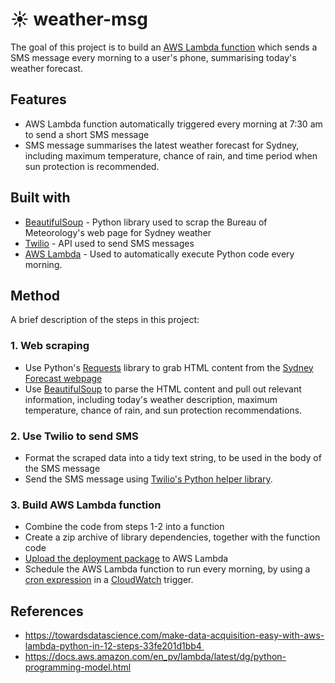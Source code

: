 # :sunny: weather-msg
The goal of this project is to build an [AWS Lambda function](https://aws.amazon.com/lambda/) which sends a SMS message every morning to a user's phone, summarising today's weather forecast.


## Features
- AWS Lambda function automatically triggered every morning at 7:30 am to send a short SMS message
- SMS message summarises the latest weather forecast for Sydney, including maximum temperature, chance of rain, and time period when sun protection is recommended.


## Built with
- [BeautifulSoup](https://www.crummy.com/software/BeautifulSoup/bs4/doc/) - Python library used to scrap the Bureau of Meteorology's web page for Sydney weather
- [Twilio](https://www.twilio.com/) - API used to send SMS messages
- [AWS Lambda](https://aws.amazon.com/lambda/) - Used to automatically execute Python code every morning.


## Method
A brief description of the steps in this project:

### 1. Web scraping
- Use Python's [Requests](https://pypi.org/project/requests/) library to grab HTML content from the [Sydney Forecast webpage](http://www.bom.gov.au/nsw/forecasts/sydney.shtml)
- Use [BeautifulSoup](https://www.crummy.com/software/BeautifulSoup/bs4/doc/) to parse the HTML content and pull out relevant information, including today's weather description, maximum temperature, chance of rain, and sun protection recommendations.

### 2. Use Twilio to send SMS
- Format the scraped data into a tidy text string, to be used in the body of the SMS message
- Send the SMS message using [Twilio's Python helper library](https://www.twilio.com/docs/sms/quickstart/python).

### 3. Build AWS Lambda function
- Combine the code from steps 1-2 into a function
- Create a zip archive of library dependencies, together with the function code
- [Upload the deployment package](https://docs.aws.amazon.com/lambda/latest/dg/lambda-python-how-to-create-deployment-package.html) to AWS Lambda
- Schedule the AWS Lambda function to run every morning, by using a [cron expression](https://docs.aws.amazon.com/lambda/latest/dg/tutorial-scheduled-events-schedule-expressions.html) in a [CloudWatch](https://docs.aws.amazon.com/AmazonCloudWatch/latest/events/RunLambdaSchedule.html) trigger.


## References
- https://towardsdatascience.com/make-data-acquisition-easy-with-aws-lambda-python-in-12-steps-33fe201d1bb4 
- https://docs.aws.amazon.com/en_pv/lambda/latest/dg/python-programming-model.html